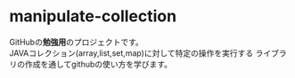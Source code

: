 # manipulate-collection
GitHubの**勉強用**のプロジェクトです。  
JAVAコレクション(array,list,set,map)に対して特定の操作を実行する
ライブラリの作成を通してgithubの使い方を学びます。
